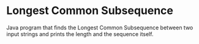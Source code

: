 # Longest Common Subsequence
Java program that finds the Longest Common Subsequence between two input strings and prints the length and the sequence itself.
